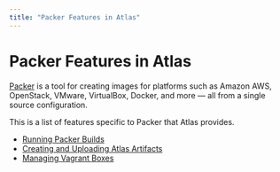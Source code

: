 ```yaml
---
title: "Packer Features in Atlas"
---
```


# Packer Features in Atlas

[Packer](https://packer.io) is a tool for creating images for platforms such as Amazon AWS,
OpenStack, VMware, VirtualBox, Docker, and more — all from a single
source configuration.

This is a list of features specific to Packer
that Atlas provides.

- [Running Packer Builds](/help/packer/builds)
- [Creating and Uploading Atlas Artifacts](/help/vagrant/boxes/catalog)
- [Managing Vagrant Boxes](/help/vagrant/boxes/versioning)
